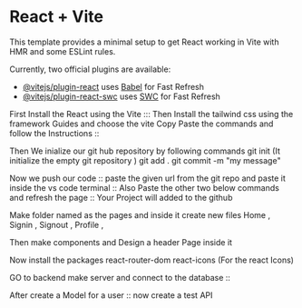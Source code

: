 # React + Vite

This template provides a minimal setup to get React working in Vite with HMR and some ESLint rules.

Currently, two official plugins are available:

- [@vitejs/plugin-react](https://github.com/vitejs/vite-plugin-react/blob/main/packages/plugin-react/README.md) uses [Babel](https://babeljs.io/) for Fast Refresh
- [@vitejs/plugin-react-swc](https://github.com/vitejs/vite-plugin-react-swc) uses [SWC](https://swc.rs/) for Fast Refresh


First Install the React using the Vite :::
Then Install the tailwind css using the framework Guides and choose the vite 
Copy Paste the commands and follow the Instructions ::


Then We inialize our git hub repository  by following commands 
git init  (It initialize the empty git repository )
git add .
git commit -m "my message"


Now we push our code ::
paste the given url  from the git repo and paste it inside the vs code terminal ::
Also Paste the other two below commands and refresh the page  :: Your Project will added to the github 



Make  folder named as the pages  and inside it create new files 
Home  , Signin  , Signout  , Profile  ,

Then make components and Design a header Page inside it 

Now install the packages 
react-router-dom 
react-icons (For the react Icons)


GO to backend make server and  connect to the database ::

After create a Model for a user ::
 now create a test API 
